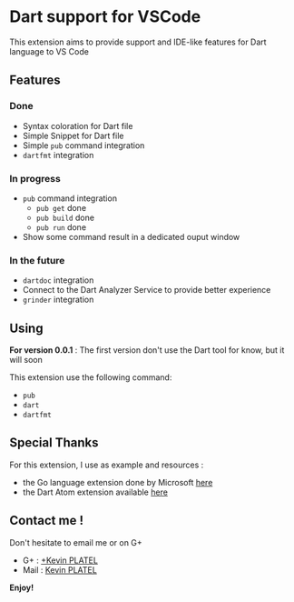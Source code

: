 # Dart support for VSCode

This extension aims to provide support and IDE-like features for Dart language to VS Code

## Features

### Done

* Syntax coloration for Dart file
* Simple Snippet for Dart file
* Simple `pub` command integration
* `dartfmt` integration

### In progress

* `pub` command integration
	- `pub get` 	done
	- `pub build` done
	- `pub run` done
* Show some command result in a dedicated ouput window

### In the future

* `dartdoc` integration
* Connect to the Dart Analyzer Service to provide better experience
* `grinder` integration

## Using

**For version 0.0.1** :
The first version don't use the Dart tool for know, but it will soon

This extension use the following command:
- `pub`
- `dart`
- `dartfmt`


## Special Thanks

For this extension, I use as example and resources : 
- the Go language extension done by Microsoft [here](https://github.com/Microsoft/vscode-go)
- the Dart Atom extension available [here](https://github.com/dart-atom/dartlang/)

## Contact me !

Don't hesitate to email me or on G+

- G+ : [+Kevin PLATEL](https://plus.google.com/+KévinPlatel)
- Mail : [Kevin PLATEL](platel.kevin@gmail.com) 

**Enjoy!**
